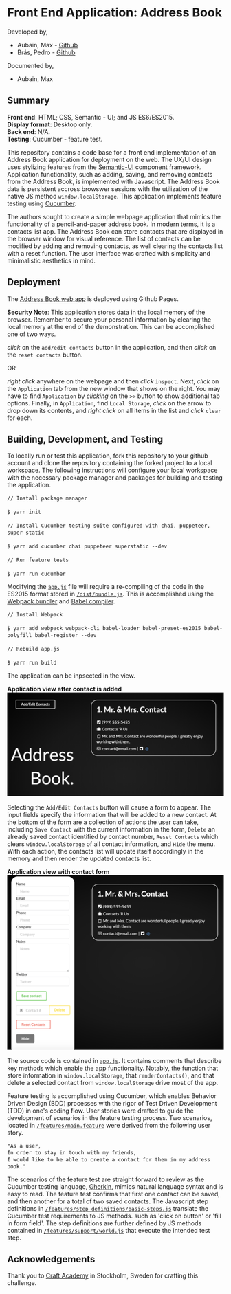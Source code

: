 # Front End Application: Address Book
Developed by,
* Aubain, Max - [Github](https://github.com/CA-ma)  
* Brás, Pedro - [Github](https://github.com/pedrocbras)

Documented by,
* Aubain, Max

## Summary

**Front end**: HTML; CSS, Semantic - UI; and JS ES6/ES2015.<br>
**Display format**: Desktop only.<br>
**Back end**: N/A.<br>
**Testing**: Cucumber - feature test.

This repository contains a code base for a front end implementation of an Address Book application for deployment on the web.  The UX/UI design uses stylizing features from the [Semantic-UI](https://semantic-ui.com/) component framework.  Application functionality, such as adding, saving, and removing contacts from the Address Book, is implemented with Javascript.  The Address Book data is persistent accross browswer sessions with the utilization of the native JS method `window.localStorage`.  This application implements feature testing using [Cucumber](https://cucumber.io/).

The authors sought to create a simple webpage application that mimics the functionality of a pencil-and-paper address book.  In modern terms, it is a contacts list app.  The Address Book can store contacts that are displayed in the browser window for visual reference.  The list of contacts can be modified by adding and removing contacts, as well clearing the contacts list with a reset function.  The user interface was crafted with simplicity and minimalistic aesthetics in mind.

## Deployment
The [Address Book web app](https://ca-ma.github.io/address_book_challenge/) is deployed using Github Pages.

**Security Note**:
This application stores data in the local memory of the browser.  Remember to secure your personal information by clearing the local memory at the end of the demonstration. This can be accomplished one of two ways.

*click* on the `add/edit contacts` button in the application, and then *click* on the `reset contacts` button.  

OR  

*right click* anywhere on the webpage and then *click* `inspect`.  Next, *click* on the `Application` tab from the new window that shows on the right.  You may have to find `Application` by *clicking* on the `>>` button to show additional tab options.  Finally, in `Application`, find `Local Storage`, *click* on the arrow to drop down its contents, and *right click* on all items in the list and *click* `clear` for each.

## Building, Development, and Testing
To locally run or test this application, fork this repository to your github account and clone the repository containing the forked project to a local workspace.  The following instructions will configure your local workspace with the necessary package manager and packages for building and testing the application.

```
// Install package manager

$ yarn init     

// Install Cucumber testing suite configured with chai, puppeteer, super static

$ yarn add cucumber chai puppeteer superstatic --dev          

// Run feature tests

$ yarn run cucumber
```

Modifying the [`app.js`](/src/app.js) file will require a re-compiling of the code in the ES2015 format stored in [`/dist/bundle.js`](/dist/bundle.js).  This is accomplished using the [Webpack bundler](https://webpack.js.org/) and [Babel compiler](https://babeljs.io/).
```
// Install Webpack

$ yarn add webpack webpack-cli babel-loader babel-preset-es2015 babel-polyfill babel-register --dev

// Rebuild app.js

$ yarn run build
```

The application can be inpsected in the view.  

**Application view after contact is added**<br>
<img src="./src/img/contact_added.png" width="650"> 

Selecting the `Add/Edit Contacts` button will cause a form to appear.  The input fields specify the information that will be added to a new contact.  At the bottom of the form are a collection of actions the user can take, including `Save Contact` with the current information in the form, `Delete` an already saved contact identified by contact number, `Reset Contacts` which clears `window.localStorage` of all contact information, and `Hide` the menu.  With each action, the contacts list will update itself accordingly in the memory and then render the updated contacts list.

**Application view with contact form**<br>
<img src="./src/img/contact_form.png" width="650"> 

The source code is contained in [`app.js`](/src/app.js).  It contains comments that describe key methods which enable the app functionality.  Notably, the function that store information in `window.localStorage`, that `renderContacts()`, and that delete a selected contact from `window.localStorage` drive most of the app.

Feature testing is accomplished using Cucumber, which enables Behavior Driven Design (BDD) processes with the rigor of Test Driven Development (TDD) in one's coding flow.  User stories were drafted to guide the development of scenarios in the feature testing process.  Two scenarios, located in [`/features/main.feature`](/features/main.feature) were derived from the following user story.

```
"As a user,
In order to stay in touch with my friends,
I would like to be able to create a contact for them in my address book."
```

The scenarios of the feature test are straight forward to review as the Cucumber testing language, [Gherkin](https://cucumber.io/docs/gherkin/reference/), mimics natural language syntax and is easy to read.  The feature test confirms that first one contact can be saved, and then another for a total of two saved contacts.  The Javascript step definitions in [`/features/step_definitions/basic-steps.js`](/features/step_definitions/basic-steps.js) translate the Cucumber test requirements to JS methods. such as 'click on button' or 'fill in form field'.   The step definitions are further defined by JS methods contained in [`/features/support/world.js`](/features/support/world.js) that execute the intended test step.

## Acknowledgements
Thank you to [Craft Academy](https://craftacademy.se/) in Stockholm, Sweden for crafting this challenge.